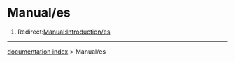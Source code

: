 # Manual/es
1.  Redirect:[Manual:Introduction/es](Manual:Introduction/es.md)

---
[documentation index](../README.md) > Manual/es
